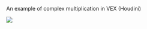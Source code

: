 An example of complex multiplication in VEX (Houdini)

![](https://raw.github.com/madjestic/master/Projects/Houdini/Mandelbrot/mandelbrot.png)